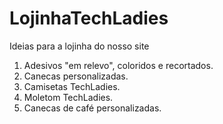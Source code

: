 # LojinhaTechLadies
Ideias para a lojinha do nosso site
1. Adesivos "em relevo", coloridos e recortados.
2. Canecas personalizadas.
3. Camisetas TechLadies.
4. Moletom TechLadies.
5. Canecas de café personalizadas.
